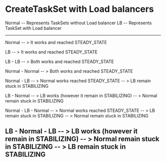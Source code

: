 # CreateTaskSet with Load balancers
Normal -- Represents TaskSets without Load balancer
LB -- Represents TaskSet with Load balancer

------------------------------------
Normal -- > It works and reached STEADY_STATE

LB -- > It works and reached STEADY_STATE

LB - LB -- > Both works and reached STEADY_STATE

Normal - Normal -- > Both works and reached STEADY_STATE


Normal - LB -- > Normal works reached STEADY_STATE -- > LB remain stuck in STABILIZING

LB - Normal -- > LB works (however it remain in STABILIZING) -- > Normal remain stuck in STABILIZING



Normal - LB - Normal -- > Normal works reached STEADY_STATE -- > LB remain stuck in STABILIZING -- > Normal remain stuck in STABILIZING

LB - Normal - LB -- > LB works (however it remain in STABILIZING) -- > Normal remain stuck in STABILIZING -- > LB remain stuck in STABILIZING
------------------------------------